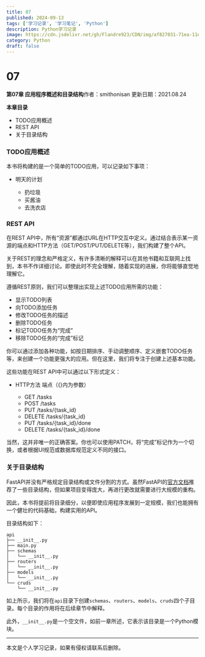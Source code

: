 ```yaml
---
title: 07
published: 2024-09-13
tags: ['学习记录', '学习笔记', 'Python']
description: Python学习记录
image: https://cdn.jsdelivr.net/gh/Flandre923/CDN/img/af827031-71ea-11ef-ad60-ba1ea485754b.jpg
category: Python
draft: false
---
```



# 07

**第07章 应用程序概述和目录结构**作者：smithonisan 更新日期：2021.08.24

**本章目录**

* TODO应用概述
* REST API
* 关于目录结构

### TODO应用概述

本书将构建的是一个简单的TODO应用，可以记录如下事项：

* 明天的计划

  * 扔垃圾
  * 买酱油
  * 去洗衣店

### REST API

在REST API中，所有“资源”都通过URL在HTTP交互中定义。通过结合表示某一资源的端点和HTTP方法（GET/POST/PUT/DELETE等），我们构建了整个API。

关于REST的理念和严格定义，有许多清晰的解释可以在其他书籍和互联网上找到，本书不作详细讨论。即使此时不完全理解，随着实现的进展，你将能够直觉地理解它。

遵循REST原则，我们可以整理出实现上述TODO应用所需的功能：

* 显示TODO列表
* 向TODO添加任务
* 修改TODO任务的描述
* 删除TODO任务
* 标记TODO任务为“完成”
* 移除TODO任务的“完成”标记

你可以通过添加各种功能，如按日期排序、手动调整顺序、定义嵌套TODO任务等，来创建一个功能更强大的应用。但在这里，我们将专注于创建上述基本功能。

这些功能在REST API中可以通过以下形式定义：

* HTTP方法 端点（{}内为参数）

  * GET /tasks
  * POST /tasks
  * PUT /tasks/{task\_id}
  * DELETE /tasks/{task\_id}
  * PUT /tasks/{task\_id}/done
  * DELETE /tasks/{task\_id}/done

当然，这并非唯一的正确答案。你也可以使用PATCH，将“完成”标记作为一个切换，或者根据UI规范或数据库规范定义不同的接口。

### 关于目录结构

FastAPI并没有严格规定目录结构或文件分割的方式。虽然FastAPI的[官方文档](https://fastapi.tiangolo.com/)推荐了一些目录结构，但如果项目变得庞大，再进行更改就需要进行大规模的重构。

因此，本书将提前将目录细分，以便即使应用程序发展到一定规模，我们也能拥有一个健壮的代码基础，构建实用的API。

目录结构如下：

```text
api
├── __init__.py
├── main.py
├── schemas
│   └── __init__.py
├── routers
│   └── __init__.py
├── models
│   └── __init__.py
└── cruds
    └── __init__.py
```

如上所示，我们将在`api`​目录下创建`schemas`​、`routers`​、`models`​、`cruds`​四个子目录。每个目录的作用将在后续章节中解释。

此外，`__init__.py`​是一个空文件，如前一章所述，它表示该目录是一个Python模块。

---
本文是个人学习记录，如果有侵权请联系后删除。
